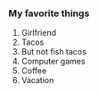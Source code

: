 ### My favorite things

1. Girlfriend
2. Tacos
  1. But not fish tacos
3. Computer games
4. Coffee
5. Vacation
